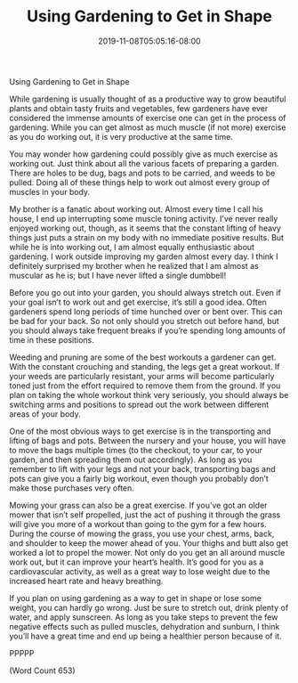 ﻿---
title: "Using Gardening to Get in Shape"
date: 2019-11-08T05:05:16-08:00
description: "Gardening Tips for Web Success"
featured_image: "/images/Gardening.jpg"
tags: ["Gardening"]
---

Using Gardening to Get in Shape

While gardening is usually thought of as a productive way to grow beautiful plants and obtain tasty fruits and vegetables, few gardeners have ever considered the immense amounts of exercise one can get in the process of gardening. While you can get almost as much muscle (if not more) exercise as you do working out, it is very productive at the same time.

You may wonder how gardening could possibly give as much exercise as working out. Just think about all the various facets of preparing a garden. There are holes to be dug, bags and pots to be carried, and weeds to be pulled. Doing all of these things help to work out almost every group of muscles in your body.

My brother is a fanatic about working out. Almost every time I call his house, I end up interrupting some muscle toning activity. I’ve never really enjoyed working out, though, as it seems that the constant lifting of heavy things just puts a strain on my body with no immediate positive results. But while he is into working out, I am almost equally enthusiastic about gardening. I work outside improving my garden almost every day. I think I definitely surprised my brother when he realized that I am almost as muscular as he is; but I have never lifted a single dumbbell!

Before you go out into your garden, you should always stretch out. Even if your goal isn’t to work out and get exercise, it’s still a good idea. Often gardeners spend long periods of time hunched over or bent over. This can be bad for your back. So not only should you stretch out before hand, but you should always take frequent breaks if you’re spending long amounts of time in these positions.

Weeding and pruning are some of the best workouts a gardener can get. With the constant crouching and standing, the legs get a great workout. If your weeds are particularly resistant, your arms will become particularly toned just from the effort required to remove them from the ground. If you plan on taking the whole workout think very seriously, you should always be switching arms and positions to spread out the work between different areas of your body.

One of the most obvious ways to get exercise is in the transporting and lifting of bags and pots. Between the nursery and your house, you will have to move the bags multiple times (to the checkout, to your car, to your garden, and then spreading them out accordingly). As long as you remember to lift with your legs and not your back, transporting bags and pots can give you a fairly big workout, even though you probably don’t make those purchases very often.

Mowing your grass can also be a great exercise. If you’ve got an older mower that isn’t self propelled, just the act of pushing it through the grass will give you more of a workout than going to the gym for a few hours. During the course of mowing the grass, you use your chest, arms, back, and shoulder to keep the mower ahead of you. Your thighs and butt also get worked a lot to propel the mower. Not only do you get an all around muscle work out, but it can improve your heart’s health. It’s good for you as a cardiovascular activity, as well as a great way to lose weight due to the increased heart rate and heavy breathing.

If you plan on using gardening as a way to get in shape or lose some weight, you can hardly go wrong. Just be sure to stretch out, drink plenty of water, and apply sunscreen. As long as you take steps to prevent the few negative effects such as pulled muscles, dehydration and sunburn, I think you’ll have a great time and end up being a healthier person because of it.

PPPPP

(Word Count 653)
